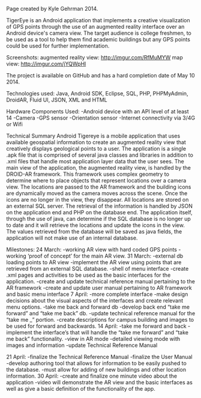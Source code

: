 Page created by Kyle Gehrman 2014. 

TigerEye is an Android application that implements a creative visualization of GPS points through the use of an augmented reality interface over an Android device's camera view. The target audience is college freshmen, to be used as a tool to help them find academic buildings but any GPS points could be used for further implementation. 

Screenshots:
augmented reality view: http://imgur.com/RfMuMYW
map view: http://imgur.com/jYQWpHl

The project is available on GitHub and has a hard completion date of May 10 2014. 

Technologies used: Java, Android SDK, Eclipse, SQL, PHP, PHPMyAdmin, DroidAR, Fluid UI, JSON, XML and HTML

Hardware Components Used:
  -Android device with an API level of at least 14
  -Camera
  -GPS sensor
  -Orientation sensor
  -Internet connectivity via 3/4G or Wifi
  
Technical Summary 
	Android Tigereye is a mobile application that uses available geospatial information to create an augmented reality view that creatively displays geological points to a user. The application is a single .apk file that is comprised of several java classes and libraries in addition to .xml files that handle most application layer data that the user sees. 
	The main view of the application, the augmented reality view, is handled by the DROID-AR framework. This framework uses complex geometry to determine where to place objects that represent locations over a camera view. The locations are passed to the AR framework and the building icons are dynamically moved as the camera moves across the scene. Once the icons are no longer in the view, they disappear. 
	All locations are stored on an external SQL server. The retrieval of the information is handled by JSON on the application end and PHP on the database end. The application itself, through the use of java, can determine if the SQL database is no longer up to date and it will retrieve the locations and update the icons in the view. The values retrieved from the database will be saved as java fields, the application will not make use of an internal database.


Milestones:
24 March: 
  -working AR view with hard coded GPS points
  -working ‘proof of concept’ for the main AR view. 
31 March: 
  -external db loading points to AR view
  -implement the AR view using points that are retrieved from an external SQL database. 
  -shell of menu interface
  -create .xml pages and activities to be used as the basic interfaces for the application. 
  -create and update technical reference manual pertaining to the AR framework 
  -create and update user manual pertaining to AR framework and basic menu interface 
7 April: 
  -more complete interface
  -make design decisions about the visual aspects of the interfaces and create relevant menu options. 
  -take me back and forward db 
  -develop back end “take me forward” and “take me back” db.
  -update technical reference manual for the “take me _” portion. 
  -create descriptions for campus building and images to be used for forward and backwards. 
14 April: 
  -take me forward and back 
  -implement the interface’s that will handle the “take me forward” and “take me back” functionality. 
  -view in AR mode 
  -detailed viewing mode with images and information 
  -update Technical Reference Manual  

21 April: 
  -finalize the Technical Reference Manual 
  -finalize the User Manual 
  -develop authoring tool that allows for information to be easily pushed to the database. 
  -must allow for adding of new buildings and other location information. 
30 April: 
  -create and finalize one minute video about the application
  -video will demonstrate the AR view and the basic interfaces as well as give a basic definition of the functionality of the app.
